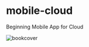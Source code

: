 # mobile-cloud
Beginning Mobile App for Cloud

![bookcover](http://s10.postimg.org/jg4e0x5qx/2015_10_23_09h50_08.png)
